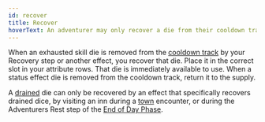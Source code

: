 ```yaml
---
id: recover
title: Recover
hoverText: An adventurer may only recover a die from their cooldown track. A drained die can only be recovered by an ability that specifically affects drained dice.
---
```


When an exhausted skill die is removed from the [cooldown track](/docs/glossary/cooldown-track) by your Recovery step or another effect, you recover that die. Place it in the correct slot in your attribute rows. That die is immediately available to use. When a status effect die is removed from the cooldown track, return it to the supply.

A [drained](/docs/glossary/drained) die can only be recovered by an effect that specifically recovers drained dice, by visiting an inn during a [town](/docs/campaign/day/encounter-phase/town) encounter, or during the Adventurers Rest step of the [End of Day Phase](/docs/campaign/day/end-of-day-phase).
